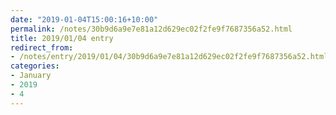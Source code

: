 ```yaml
---
date: "2019-01-04T15:00:16+10:00"
permalink: /notes/30b9d6a9e7e81a12d629ec02f2fe9f7687356a52.html
title: 2019/01/04 entry
redirect_from:
- /notes/entry/2019/01/04/30b9d6a9e7e81a12d629ec02f2fe9f7687356a52.html
categories:
- January
- 2019
- 4
---
```

